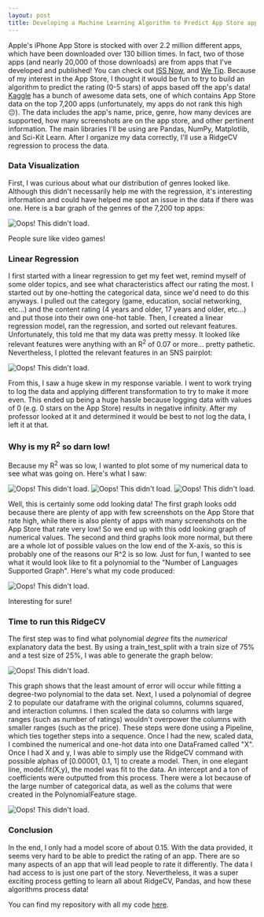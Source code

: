 ```yaml
---
layout: post
title: Developing a Machine Learning Algorithm to Predict App Store app Ratings
---
```

Apple's iPhone App Store is stocked with over 2.2 million different apps, which have been downloaded over 130 billion times. In fact, two of those apps (and nearly 20,000 of those downloads) are from apps that I've developed and published! You can check out [ISS Now](https://apps.apple.com/us/app/iss-now-space-station-tracker/id1047052212?ls=1), and [We Tip](https://apps.apple.com/us/app/we-tip-tip-calculator/id1056447103?ls=1).  Because of my interest in the App Store, I thought it would be fun to try to build an algorithm to predict the rating (0-5 stars) of apps based off the app's data!
[Kaggle](https://www.kaggle.com) has a bunch of awesome data sets, one of which contains App Store data on the top 7,200 apps (unfortunately, my apps do not rank this high 😔). The data includes the app's name, price, genre, how many devices are supported, how many screenshots are on the app store, and other pertinent information. The main libraries I'll be using are Pandas, NumPy, Matplotlib, and Sci-Kit Learn. After I organize my data correctly, I'll use a RidgeCV regression to process the data.

### Data Visualization
First, I was curious about what our distribution of genres looked like. Although this didn't necessarily help me with the regression, it's interesting information and could have helped me spot an issue in the data if there was one. Here is a bar graph of the genres of the 7,200 top apps:

![Oops! This didn't load.](/images/genres.png)

People sure like video games!

### Linear Regression
I first started with a linear regression to get my feet wet, remind myself of some older topics, and see what characteristics affect our rating the most. I started out by one-hotting the categorical data, since we'd need to do this anyways. I pulled out the category (game, education, social networking, etc...) and the content rating (4 years and older, 17 years and older, etc...) and put those into their own one-hot table. Then, I created a linear regression model, ran the regression, and sorted out relevant features. Unfortunately, this told me that my data was pretty messy. It looked like relevant features were anything with an R<sup>2</sup> of 0.07 or more... pretty pathetic. Nevertheless, I plotted the relevant features in an SNS pairplot:

![Oops! This didn't load.](/images/sns.png)

From this, I saw a huge skew in my response variable. I went to work trying to log the data and applying different transformation to try to make it more even. This ended up being a huge hassle because logging data with values of 0 (e.g. 0 stars on the App Store) results in negative infinity. After my professor looked at it and determined it would be best to not log the data, I left it at that. 

### Why is my R<sup>2</sup> so darn low!

Because my R<sup>2</sup> was so low, I wanted to plot some of my numerical data to see what was going on. Here's what I saw:

![Oops! This didn't load.](/images/dat1.png)
![Oops! This didn't load.](/images/dat2.png)
![Oops! This didn't load.](/images/dat3.png)

Well, this is certainly some odd looking data! The first graph looks odd because there are plenty of app with few screenshots on the App Store that rate high, while there is also plenty of apps with many screenshots on the App Store that rate very low! So we end up with this odd looking graph of numerical values. The second and third graphs look more normal, but there are a whole lot of possible values on the low end of the X-axis, so this is probably one of the reasons our R^2 is so low. Just for fun, I wanted to see what it would look like to fit a polynomial to the "Number of Languages Supported Graph". Here's what my code produced:

![Oops! This didn't load.](/images/dat4.png)

Interesting for sure!

### Time to run this RidgeCV

The first step was to find what polynomial *degree* fits the *numerical* explanatory data the best. By using a train_test_split with a train size of 75% and a test size of 25%, I was able to generate the graph below:

![Oops! This didn't load.](/images/testtrain.png)

This graph shows that the least amount of error will occur while fitting a degree-two polynomial to the data set. Next, I used a polynomial of degree 2 to populate our dataframe with the original columns, columns squared, and interaction columns. I then scaled the data so columns with large ranges (such as number of ratings) wouldn't overpower the columns with smaller ranges (such as the price). These steps were done using a Pipeline, which ties together steps into a sequence.
Once I had the new, scaled data, I combined the numerical and one-hot data into one DataFramed called "X". Once I had X and y, I was able to simply use the RidgeCV command with possible alphas of [0.00001, 0.1, 1] to create a model. Then, in one elegant line, model.fit(X,y), the model was fit to the data. An intercept and a ton of coefficients were outputted from this process. There were a lot because of the large number of categorical data, as well as the colums that were created in the PolynomialFeature stage.

![Oops! This didn't load.](/images/output.png)

### Conclusion

In the end, I only had a model score of about 0.15. With the data provided, it seems very hard to be able to predict the rating of an app. There are so many aspects of an app that will lead people to rate it differently. The data I had access to is just one part of the story. Nevertheless, it was a super exciting process getting to learn all about RidgeCV, Pandas, and how these algorithms process data!

You can find my repository with all my code [here](https://github.com/RywesTech/AppCrunch).
